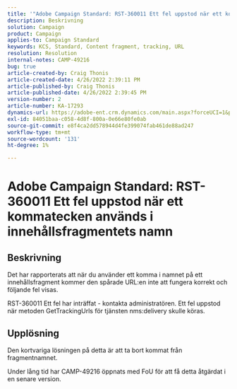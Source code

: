```yaml
---
title: '"Adobe Campaign Standard: RST-360011 Ett fel uppstod när ett kommatecken används i innehållsfragmentets namn'
description: Beskrivning
solution: Campaign
product: Campaign
applies-to: Campaign Standard
keywords: KCS, Standard, Content fragment, tracking, URL
resolution: Resolution
internal-notes: CAMP-49216
bug: true
article-created-by: Craig Thonis
article-created-date: 4/26/2022 2:39:11 PM
article-published-by: Craig Thonis
article-published-date: 4/26/2022 2:39:45 PM
version-number: 2
article-number: KA-17293
dynamics-url: https://adobe-ent.crm.dynamics.com/main.aspx?forceUCI=1&pagetype=entityrecord&etn=knowledgearticle&id=0a1c7ea2-6ec5-ec11-a7b6-0022480a10ee
exl-id: 84051baa-c058-4d8f-800a-0e66e80fe0ab
source-git-commit: e8f4ca2dd578944d4fe399074fab461de88ad247
workflow-type: tm+mt
source-wordcount: '131'
ht-degree: 1%

---
```


# Adobe Campaign Standard: RST-360011 Ett fel uppstod när ett kommatecken används i innehållsfragmentets namn

## Beskrivning


Det har rapporterats att när du använder ett komma i namnet på ett innehållsfragment kommer den spårade URL:en inte att fungera korrekt och följande fel visas.

RST-360011 Ett fel har inträffat - kontakta administratören.
Ett fel uppstod när metoden GetTrackingUrls för tjänsten nms:delivery skulle köras.






## Upplösning


Den kortvariga lösningen på detta är att ta bort kommat från fragmentnamnet.

Under lång tid har CAMP-49216 öppnats med FoU för att få detta åtgärdat i en senare version.
